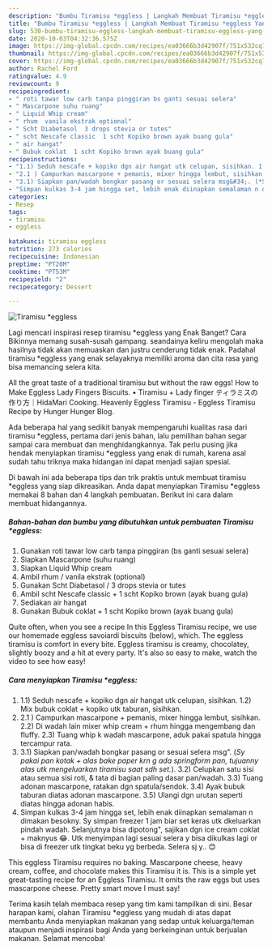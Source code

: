 ```yaml
---
description: "Bumbu Tiramisu *eggless | Langkah Membuat Tiramisu *eggless Yang Sedap"
title: "Bumbu Tiramisu *eggless | Langkah Membuat Tiramisu *eggless Yang Sedap"
slug: 530-bumbu-tiramisu-eggless-langkah-membuat-tiramisu-eggless-yang-sedap
date: 2020-10-03T04:32:36.575Z
image: https://img-global.cpcdn.com/recipes/ea03666b3d42907f/751x532cq70/tiramisu-eggless-foto-resep-utama.jpg
thumbnail: https://img-global.cpcdn.com/recipes/ea03666b3d42907f/751x532cq70/tiramisu-eggless-foto-resep-utama.jpg
cover: https://img-global.cpcdn.com/recipes/ea03666b3d42907f/751x532cq70/tiramisu-eggless-foto-resep-utama.jpg
author: Rachel Ford
ratingvalue: 4.9
reviewcount: 9
recipeingredient:
- " roti tawar low carb tanpa pinggiran bs ganti sesuai selera"
- " Mascarpone suhu ruang"
- " Liquid Whip cream"
- " rhum  vanila ekstrak optional"
- " Scht Diabetasol  3 drops stevia or tutes"
- " scht Nescafe classic  1 scht Kopiko brown ayak buang gula"
- " air hangat"
- " Bubuk coklat  1 scht Kopiko brown ayak buang gula"
recipeinstructions:
- "1.1) Seduh nescafe + kopiko dgn air hangat utk celupan, sisihkan. 1.2) Mix bubuk coklat + kopiko utk taburan, sisihkan."
- "2.1 ) Campurkan mascarpone + pemanis, mixer hingga lembut, sisihkan. 2.2) Di wadah lain mixer whip cream + rhum hingga mengembang dan fluffy. 2.3) Tuang whip k wadah mascarpone, aduk pakai spatula hingga tercampur rata."
- "3.1) Siapkan pan/wadah bongkar pasang or sesuai selera msg&#34;. (*Sy pakai pan kotak + alas bake paper krn g ada springform pan, tujuanny alas utk mengeluarkan tiramisu saat sdh set.*). 3.2) Celupkan satu sisi atau semua sisi roti, &amp; tata di bagian paling dasar pan/wadah. 3.3) Tuang adonan mascarpone, ratakan dgn spatula/sendok. 3.4) Ayak bubuk taburan diatas adonan mascarpone. 3.5) Ulangi dgn urutan seperti diatas hingga adonan habis."
- "Simpan kulkas 3-4 jam hingga set, lebih enak diinapkan semalaman n dimakan besokny. Sy simpan freezer 1 jam biar set keras utk dkeluarkan pindah wadah. Selanjutnya bisa dipotong&#34;, sajikan dgn ice cream coklat + maknyus 😂. Utk menyimpan lagi sesuai selera y bisa dikulkas lagi or bisa di freezer utk tingkat beku yg berbeda. Selera sj y.. 😊"
categories:
- Resep
tags:
- tiramisu
- eggless

katakunci: tiramisu eggless 
nutrition: 273 calories
recipecuisine: Indonesian
preptime: "PT20M"
cooktime: "PT53M"
recipeyield: "2"
recipecategory: Dessert

---
```



![Tiramisu *eggless](https://img-global.cpcdn.com/recipes/ea03666b3d42907f/751x532cq70/tiramisu-eggless-foto-resep-utama.jpg)

Lagi mencari inspirasi resep tiramisu *eggless yang Enak Banget? Cara Bikinnya memang susah-susah gampang. seandainya keliru mengolah maka hasilnya tidak akan memuaskan dan justru cenderung tidak enak. Padahal tiramisu *eggless yang enak selayaknya memiliki aroma dan cita rasa yang bisa memancing selera kita.

All the great taste of a traditional tiramisu but without the raw eggs! How to Make Eggless Lady Fingers Biscuits. • Tiramisu + Lady finger ティラミスの作り方｜HidaMari Cooking. Heavenly Eggless Tiramisu - Eggless Tiramisu Recipe by Hunger Hunger Blog.

Ada beberapa hal yang sedikit banyak mempengaruhi kualitas rasa dari tiramisu *eggless, pertama dari jenis bahan, lalu pemilihan bahan segar sampai cara membuat dan menghidangkannya. Tak perlu pusing jika hendak menyiapkan tiramisu *eggless yang enak di rumah, karena asal sudah tahu triknya maka hidangan ini dapat menjadi sajian spesial.


Di bawah ini ada beberapa tips dan trik praktis untuk membuat tiramisu *eggless yang siap dikreasikan. Anda dapat menyiapkan Tiramisu *eggless memakai 8 bahan dan 4 langkah pembuatan. Berikut ini cara dalam membuat hidangannya.

<!--inarticleads1-->

##### Bahan-bahan dan bumbu yang dibutuhkan untuk pembuatan Tiramisu *eggless:

1. Gunakan  roti tawar low carb tanpa pinggiran (bs ganti sesuai selera)
1. Siapkan  Mascarpone (suhu ruang)
1. Siapkan  Liquid Whip cream
1. Ambil  rhum / vanila ekstrak (optional)
1. Gunakan  Scht Diabetasol / 3 drops stevia or tutes
1. Ambil  scht Nescafe classic + 1 scht Kopiko brown (ayak buang gula)
1. Sediakan  air hangat
1. Gunakan  Bubuk coklat + 1 scht Kopiko brown (ayak buang gula)


Quite often, when you see a recipe In this Eggless Tiramisu recipe, we use our homemade eggless savoiardi biscuits (below), which. The eggless tiramisu is comfort in every bite. Eggless tiramisu is creamy, chocolatey, slightly boozy and a hit at every party. It&#39;s also so easy to make, watch the video to see how easy! 

<!--inarticleads2-->

##### Cara menyiapkan Tiramisu *eggless:

1. 1.1) Seduh nescafe + kopiko dgn air hangat utk celupan, sisihkan. 1.2) Mix bubuk coklat + kopiko utk taburan, sisihkan.
1. 2.1 ) Campurkan mascarpone + pemanis, mixer hingga lembut, sisihkan. 2.2) Di wadah lain mixer whip cream + rhum hingga mengembang dan fluffy. 2.3) Tuang whip k wadah mascarpone, aduk pakai spatula hingga tercampur rata.
1. 3.1) Siapkan pan/wadah bongkar pasang or sesuai selera msg&#34;. (*Sy pakai pan kotak + alas bake paper krn g ada springform pan, tujuanny alas utk mengeluarkan tiramisu saat sdh set.*). 3.2) Celupkan satu sisi atau semua sisi roti, &amp; tata di bagian paling dasar pan/wadah. 3.3) Tuang adonan mascarpone, ratakan dgn spatula/sendok. 3.4) Ayak bubuk taburan diatas adonan mascarpone. 3.5) Ulangi dgn urutan seperti diatas hingga adonan habis.
1. Simpan kulkas 3-4 jam hingga set, lebih enak diinapkan semalaman n dimakan besokny. Sy simpan freezer 1 jam biar set keras utk dkeluarkan pindah wadah. Selanjutnya bisa dipotong&#34;, sajikan dgn ice cream coklat + maknyus 😂. Utk menyimpan lagi sesuai selera y bisa dikulkas lagi or bisa di freezer utk tingkat beku yg berbeda. Selera sj y.. 😊


This eggless Tiramisu requires no baking. Mascarpone cheese, heavy cream, coffee, and chocolate makes this Tiramisu it is. This is a simple yet great-tasting recipe for an Eggless Tiramisu. It omits the raw eggs but uses mascarpone cheese. Pretty smart move I must say! 

Terima kasih telah membaca resep yang tim kami tampilkan di sini. Besar harapan kami, olahan Tiramisu *eggless yang mudah di atas dapat membantu Anda menyiapkan makanan yang sedap untuk keluarga/teman ataupun menjadi inspirasi bagi Anda yang berkeinginan untuk berjualan makanan. Selamat mencoba!
